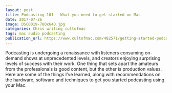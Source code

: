 ```yaml
---
layout: post
title: Podcasting 101 - What you need to get started on Mac
date: 2017-07-26
image: DSC0019-780x640.jpg
categories: Chris writing cultofmac
tags: mac audio podcasting
publication_url: https://www.cultofmac.com/482571/getting-started-podcasting-mac/
---
```


Podcasting is undergoing a renaissance with listeners consuming on-demand shows at unprecedented levels, and creators enjoying surprising levels of success with their work. One thing that sets apart the amateurs from the professionals is good content, but the other is production values. Here are some of the things I’ve learned, along with recommendations on the hardware, software and techniques to get you started podcasting using your Mac.
